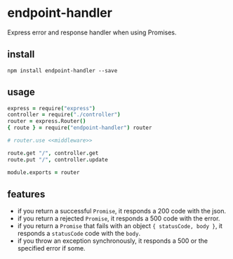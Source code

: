 # endpoint-handler

Express error and response handler when using Promises.

## install

```
npm install endpoint-handler --save
```

## usage
```coffee
express = require("express")
controller = require("./controller")
router = express.Router()
{ route } = require("endpoint-handler") router

# router.use <<middleware>>

route.get "/", controller.get
route.put "/", controller.update

module.exports = router
```

## features
- if you return a successful `Promise`, it responds a 200 code with the json.
- if you return a rejected `Promise`, it responds a 500 code with the error.
- if you return a `Promise` that fails with an object `{ statusCode, body }`, it responds a `statusCode` code with the `body`.
- if you throw an exception synchronously, it responds a 500 or the specified error if some.
